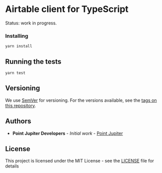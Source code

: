 # Airtable client for TypeScript

Status: work in progress.

### Installing

```
yarn install
```

## Running the tests

```
yarn test
```

## Versioning

We use [SemVer](http://semver.org/) for versioning. For the versions available, see the [tags on this repository](https://github.com/PointJupiter/intrinio-ts/tags). 

## Authors

* **Point Jupiter Developers** - *Initial work* - [Point Jupiter](https://github.com/PointJupiter)

## License

This project is licensed under the MIT License - see the [LICENSE](LICENSE) file for details

